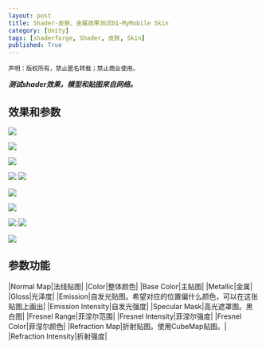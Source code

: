 ```yaml
---
layout: post
title: Shader-皮肤、金属效果测试01-MyMobile Skin
category: [Unity]
tags: [shaderforge, Shader, 皮肤, Skin]
published: True
---
```



`声明：版权所有，禁止匿名转载；禁止商业使用。`

***测试shader效果，模型和贴图来自网络。***

## 效果和参数 ##

<left>
	<img src="/public/img/Shader-皮肤金属/1.gif">
	</left>
<p></p>
<left>
	<img src="/public/img/Shader-皮肤金属/1.png">
	</left>
<p></p>
<left>
	<img src="/public/img/Shader-皮肤金属/2.png">
	</left>
<p></p>
<left>
	<img src="/public/img/Shader-皮肤金属/3.png">
	<img src="/public/img/Shader-皮肤金属/4.png">
	</left>
<p></p>
<left>
	<img src="/public/img/Shader-皮肤金属/5.png">
	</left>
<p></p>
<left>
	<img src="/public/img/Shader-皮肤金属/6.png">
	</left>
<p></p>
<left>
	<img src="/public/img/Shader-皮肤金属/7.png">
	<img src="/public/img/Shader-皮肤金属/8.png">
	</left>
<p></p>
<left>
	<img src="/public/img/Shader-皮肤金属/9.png">
	</left>
	
	
## 参数功能 ##

|Normal Map|法线贴图|
|Color|整体颜色|
|Base Color|主贴图|
|Metallic|金属|
|Gloss|光泽度|
|Emission|自发光贴图。希望对应的位置偏什么颜色，可以在这张贴图上画出|
|Emission Intensity|自发光强度|
|Specular Mask|高光遮罩图。黑白图|
|Fresnel Range|菲涅尔范围|
|Fresnel Intensity|菲涅尔强度|
|Fresnel Color|菲涅尔颜色|
|Refraction Map|折射贴图。使用CubeMap贴图。|
|Refraction Intensity|折射强度|
